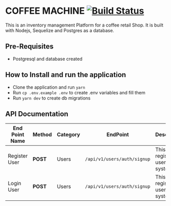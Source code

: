 # COFFEE MACHINE [![Build Status](https://app.travis-ci.com/StuartDambi/coffee-machine.svg?branch=main)](https://app.travis-ci.com/StuartDambi/coffee-machine)

This is an inventory management Platform for a coffee retail Shop.
It is built with Nodejs, Sequelize and Postgres as a database.

## Pre-Requisites

- Postgresql and database created

## How to Install and run the application

- Clone the application and run `yarn`
- Run `cp .env.example .env` to create .env variables and fill them
- Run `yarn dev` to create db migrations

## API Documentation

| End Point Name | Method   | Category | EndPoint                    | Description                          |
| -------------- | -------- | -------- | --------------------------- | ------------------------------------ |
| Register User  | **POST** | Users    | `/api/v1/users/auth/signup` | This registers a users to the system |
| Login User     | **POST** | Users    | `/api/v1/users/auth/signup` | This registers a users to the system |
